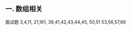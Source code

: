 ## 一. 数组相关
面试题   3,4,11,
        21,161,
        39,41,42,43,44,45,
        50,51
        53,56,57,66
